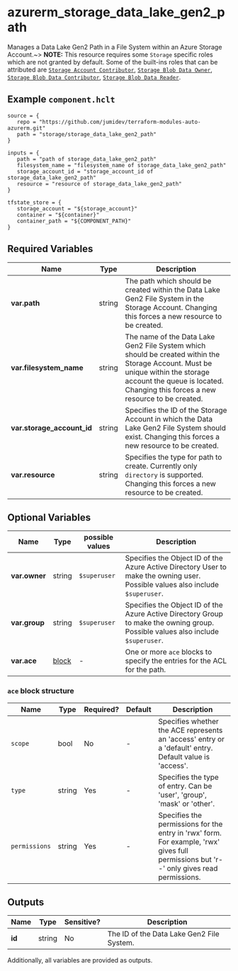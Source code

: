 # azurerm_storage_data_lake_gen2_path

Manages a Data Lake Gen2 Path in a File System within an Azure Storage Account.~> **NOTE:** This resource requires some `Storage` specific roles which are not granted by default. Some of the built-ins roles that can be attributed are [`Storage Account Contributor`](https://docs.microsoft.com/azure/role-based-access-control/built-in-roles#storage-account-contributor), [`Storage Blob Data Owner`](https://docs.microsoft.com/azure/role-based-access-control/built-in-roles#storage-blob-data-owner), [`Storage Blob Data Contributor`](https://docs.microsoft.com/azure/role-based-access-control/built-in-roles#storage-blob-data-contributor), [`Storage Blob Data Reader`](https://docs.microsoft.com/azure/role-based-access-control/built-in-roles#storage-blob-data-reader).

## Example `component.hclt`

```hcl
source = {
   repo = "https://github.com/jumidev/terraform-modules-auto-azurerm.git" 
   path = "storage/storage_data_lake_gen2_path" 
}

inputs = {
   path = "path of storage_data_lake_gen2_path" 
   filesystem_name = "filesystem_name of storage_data_lake_gen2_path" 
   storage_account_id = "storage_account_id of storage_data_lake_gen2_path" 
   resource = "resource of storage_data_lake_gen2_path" 
}

tfstate_store = {
   storage_account = "${storage_account}" 
   container = "${container}" 
   container_path = "${COMPONENT_PATH}" 
}

```

## Required Variables

| Name | Type |  Description |
| ---- | --------- |  ----------- |
| **var.path** | string |  The path which should be created within the Data Lake Gen2 File System in the Storage Account. Changing this forces a new resource to be created. | 
| **var.filesystem_name** | string |  The name of the Data Lake Gen2 File System which should be created within the Storage Account. Must be unique within the storage account the queue is located. Changing this forces a new resource to be created. | 
| **var.storage_account_id** | string |  Specifies the ID of the Storage Account in which the Data Lake Gen2 File System should exist. Changing this forces a new resource to be created. | 
| **var.resource** | string |  Specifies the type for path to create. Currently only `directory` is supported. Changing this forces a new resource to be created. | 

## Optional Variables

| Name | Type |  possible values |  Description |
| ---- | --------- |  ----------- | ----------- |
| **var.owner** | string |  `$superuser`  |  Specifies the Object ID of the Azure Active Directory User to make the owning user. Possible values also include `$superuser`. | 
| **var.group** | string |  `$superuser`  |  Specifies the Object ID of the Azure Active Directory Group to make the owning group. Possible values also include `$superuser`. | 
| **var.ace** | [block](#ace-block-structure) |  -  |  One or more `ace` blocks to specify the entries for the ACL for the path. | 

### `ace` block structure

| Name | Type | Required? | Default | Description |
| ---- | ---- | --------- | ------- | ----------- |
| `scope` | bool | No | - | Specifies whether the ACE represents an 'access' entry or a 'default' entry. Default value is 'access'. |
| `type` | string | Yes | - | Specifies the type of entry. Can be 'user', 'group', 'mask' or 'other'. |
| `permissions` | string | Yes | - | Specifies the permissions for the entry in 'rwx' form. For example, 'rwx' gives full permissions but 'r--' only gives read permissions. |



## Outputs

| Name | Type | Sensitive? | Description |
| ---- | ---- | --------- | --------- |
| **id** | string | No  | The ID of the Data Lake Gen2 File System. | 

Additionally, all variables are provided as outputs.
